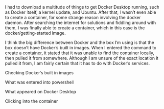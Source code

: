 I had to download a multitude of things to get Docker Desktop running, such as Docker itself, a kernel update, and Ubuntu. After that, I wasn’t even able to create a container, for some strange reason involving the docker daemon. After searching the internet for solutions and fiddling around with them, I was finally able to create a container, which in this case is the docker/getting-started image. 

I think the big difference between Docker and the box I’m using is that the box doesn’t have Docker’s built in images. When I entered the command to create a container, it stated that it was unable to find the container locally, then pulled it from somewhere. Although I am unsure of the exact location it pulled it from, I am fairly certain that it has to do with Docker’s services.

Checking Docker’s built in images













What was entered into powershell



















What appeared on Docker Desktop


















Clicking into the container









